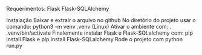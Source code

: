 Requerimentos:
Flask
Flask-SQLAlchemy

Instalação 
Baixar e extrair o arquivo no github 
No diretório do projeto usar o comando: python3 -m venv .venv (Linux) 
Ativar o ambiente com: . .venv/bin/activate
Finalemente instalar Flask e Flask-SQLalchemy com: pip install Flask e pip install Flask-SQLalchemy
Rode o projeto com python run.py
